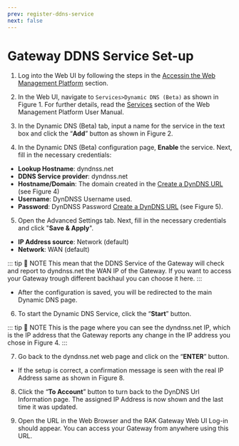 ```yaml
---
prev: register-ddns-service
next: false
---
```


# Gateway DDNS Service Set-up

1. Log into the Web UI by following the steps in the [Accessin the Web Management Platform](/Knowledge-Hub/Learn/Resources/user-manual/web-management-platform/#accessing-the-web-management-platform) section.

2. In the Web UI, navigate to `Services>Dynamic DNS (Beta)` as shown in Figure 1. For further details, read the [Services](/Knowledge-Hub/Learn/Resources/user-manual/web-management-platform/services.html#_1-dynamic-dns-beta) section of the Web Management Platform User Manual. 

<rk-img
  src="/assets/images/deployment-guide/gateway-remote-management-ddns/ddns-service-setup/dynamic-dns-beta.jpg"
  width="100%"
  figure-number="1"
  caption="RAK Gateway Web UI"
/> 

3. In the Dynamic DNS (Beta) tab, input a name for the service in the text box and click the “**Add**” button as shown in Figure 2.

<rk-img
  src="/assets/images/deployment-guide/gateway-remote-management-ddns/ddns-service-setup/create-ddns-service.jpg"
  width="100%"
  figure-number="2"
  caption="Create a DDNS Service"
/> 

4. In the Dynamic DNS (Beta) configuration page, **Enable** the service. Next, fill in the necessary credentials:

* **Lookup Hostname**: dyndnss.net
* **DDNS Service provider**: dyndnss.net
* **Hostname/Domain**: The domain created in the [Create a DynDNS URL](/Knowledge-Hub/Learn/Resources/deployment-guide/gateway-remote-management-ddns/register-ddns-service.html#create-a-dyndns-url) (see Figure 4)
* **Username**: DynDNSS Username used.
* **Password**: DynDNSS Password [Create a DynDNS URL](/Knowledge-Hub/Learn/Resources/deployment-guide/gateway-remote-management-ddns/register-ddns-service.html#create-a-dyndns-url) (see Figure 5).

<rk-img
  src="/assets/images/deployment-guide/gateway-remote-management-ddns/ddns-service-setup/ddns-basic-config.jpg"
  width="100%"
  figure-number="3"
  caption="DDNS Basic Settings Configuration"
/> 

5. Open the Advanced Settings tab. Next, fill in the necessary credentials and click "**Save & Apply**".

* **IP Address source**: Network (default)
* **Network**: WAN (default) 

::: tip 📝 NOTE
This mean that the DDNS Service of the Gateway will check and report to dyndnss.net the WAN IP of the Gateway. If you want to access your Gateway trough different backhaul you can choose it here. 
:::

<rk-img
  src="/assets/images/deployment-guide/gateway-remote-management-ddns/ddns-service-setup/ddns-advanced-config.jpg"
  width="100%"
  figure-number="4"
  caption="DDNS Advanced Settings Configuration"
/> 

<rk-img
  src="/assets/images/deployment-guide/gateway-remote-management-ddns/ddns-service-setup/network-interface.jpg"
  width="75%"
  figure-number="5"
  caption="Network Interface Options"
/>

* After the configuration is saved, you will be redirected to the main Dynamic DNS page.

6. To start the Dynamic DNS Service, click the “**Start**” button. 

::: tip 📝 NOTE
This is the page where you can see the dyndnss.net IP, which is the IP address that the Gateway reports any change in the IP address you chose in Figure 4.
:::

<rk-img
  src="/assets/images/deployment-guide/gateway-remote-management-ddns/ddns-service-setup/starting-the-ddns.jpg"
  width="100%"
  figure-number="6"
  caption="Starting the DDNS Service in the Gateway"
/>

7. Go back to the dyndnss.net web page and click on the “**ENTER**” button.

<rk-img
  src="/assets/images/deployment-guide/gateway-remote-management-ddns/ddns-service-setup/updating-ip-address.jpg"
  width="100%"
  figure-number="7"
  caption="Updating the Real IP Address"
/>

* If the setup is correct, a confirmation message is seen with the real IP Address same as shown in Figure 8.

<rk-img
  src="/assets/images/deployment-guide/gateway-remote-management-ddns/ddns-service-setup/successful-update.jpg"
  width="100%"
  figure-number="8"
  caption="DynDNS Confirmation Screen"
/>

8. Click the “**To Account**” button to turn back to the DynDNS Url Information page. The assigned IP Address is now shown and the last time it was updated.

<rk-img
  src="/assets/images/deployment-guide/gateway-remote-management-ddns/ddns-service-setup/dydns-updated-ip.jpg"
  width="100%"
  figure-number="9"
  caption="DynDNS Updated IP"
/>

9. Open the URL in the Web Browser and the RAK Gateway Web UI Log-in should appear. You can access your Gateway from anywhere using this URL.

<rk-img
  src="/assets/images/deployment-guide/gateway-remote-management-ddns/ddns-service-setup/web-ui-access.jpg"
  width="100%"
  figure-number="10"
  caption="RAK Gateway Remote Access From URL"
/>